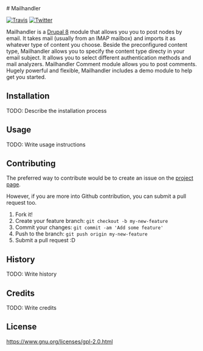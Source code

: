 <snippet>
    <content>
# Mailhandler

[![Travis](https://img.shields.io/travis/fantastic91/mailhandler.svg?maxAge=2592000)](https://travis-ci.org/fantastic91/mailhandler/)
[![Twitter](https://img.shields.io/twitter/url/https/github.com/fantastic91/mailhandler.svg?style=social)](https://twitter.com/intent/tweet?text=Wow:&url=https://github.com/fantastic91/mailhandler)

Mailhandler is a [Drupal 8](https://www.drupal.org/8) module that allows you you to post nodes by email. It takes mail (usually from an IMAP mailbox) and imports it as whatever type of content you choose. Beside the preconfigured content type, Mailhandler allows you to specify the content type directy in your email subject. It allows you to select different authentication methods and mail analyzers. Mailhandler Comment module allows you to post comments. Hugely powerful and flexible, Mailhandler includes a demo module to help get you started.

## Installation

TODO: Describe the installation process

## Usage

TODO: Write usage instructions

## Contributing

The preferred way to contribute would be to create an issue on the [project page](https://www.drupal.org/project/issues/mailhandler?version=8.x).

However, if you are more into Github contribution, you can submit a pull request too.
1. Fork it!
2. Create your feature branch: `git checkout -b my-new-feature`
3. Commit your changes: `git commit -am 'Add some feature'`
4. Push to the branch: `git push origin my-new-feature`
5. Submit a pull request :D

## History

TODO: Write history

## Credits

TODO: Write credits

## License

https://www.gnu.org/licenses/gpl-2.0.html
    </content>
</snippet>

